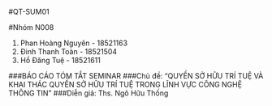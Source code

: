 #QT-SUM01

#Nhóm N008
1. Phan Hoàng Nguyên - 18521163
2. Đinh Thanh Toàn - 18521504
3. Hồ Đăng Tuệ - 18521611

###BÁO CÁO TÓM TẮT SEMINAR 
###Chủ đề: “QUYỀN SỞ HỮU TRÍ TUỆ VÀ KHAI THÁC QUYỀN SỞ HỮU TRÍ TUỆ TRONG LĨNH VỰC CÔNG NGHỆ THÔNG TIN”
###Diễn giả: Ths. Ngô Hữu Thống

